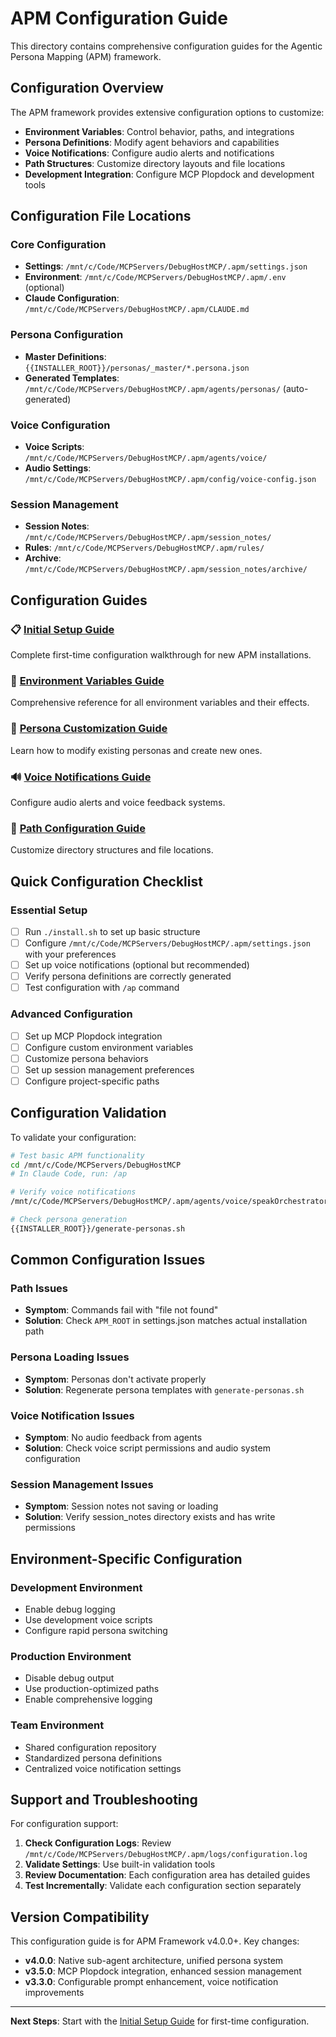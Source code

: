 # APM Configuration Guide

This directory contains comprehensive configuration guides for the Agentic Persona Mapping (APM) framework.

## Configuration Overview

The APM framework provides extensive configuration options to customize:

- **Environment Variables**: Control behavior, paths, and integrations
- **Persona Definitions**: Modify agent behaviors and capabilities
- **Voice Notifications**: Configure audio alerts and notifications
- **Path Structures**: Customize directory layouts and file locations
- **Development Integration**: Configure MCP Plopdock and development tools

## Configuration File Locations

### Core Configuration
- **Settings**: `/mnt/c/Code/MCPServers/DebugHostMCP/.apm/settings.json`
- **Environment**: `/mnt/c/Code/MCPServers/DebugHostMCP/.apm/.env` (optional)
- **Claude Configuration**: `/mnt/c/Code/MCPServers/DebugHostMCP/.apm/CLAUDE.md`

### Persona Configuration
- **Master Definitions**: `{{INSTALLER_ROOT}}/personas/_master/*.persona.json`
- **Generated Templates**: `/mnt/c/Code/MCPServers/DebugHostMCP/.apm/agents/personas/` (auto-generated)

### Voice Configuration
- **Voice Scripts**: `/mnt/c/Code/MCPServers/DebugHostMCP/.apm/agents/voice/`
- **Audio Settings**: `/mnt/c/Code/MCPServers/DebugHostMCP/.apm/config/voice-config.json`

### Session Management
- **Session Notes**: `/mnt/c/Code/MCPServers/DebugHostMCP/.apm/session_notes/`
- **Rules**: `/mnt/c/Code/MCPServers/DebugHostMCP/.apm/rules/`
- **Archive**: `/mnt/c/Code/MCPServers/DebugHostMCP/.apm/session_notes/archive/`

## Configuration Guides

### 📋 [Initial Setup Guide](./initial-setup.md)
Complete first-time configuration walkthrough for new APM installations.

### 🔧 [Environment Variables Guide](./environment-variables.md)
Comprehensive reference for all environment variables and their effects.

### 👤 [Persona Customization Guide](./customizing-personas.md)
Learn how to modify existing personas and create new ones.

### 🔊 [Voice Notifications Guide](./voice-notifications.md)
Configure audio alerts and voice feedback systems.

### 📁 [Path Configuration Guide](./path-configuration.md)
Customize directory structures and file locations.

## Quick Configuration Checklist

### Essential Setup
- [ ] Run `./install.sh` to set up basic structure
- [ ] Configure `/mnt/c/Code/MCPServers/DebugHostMCP/.apm/settings.json` with your preferences
- [ ] Set up voice notifications (optional but recommended)
- [ ] Verify persona definitions are correctly generated
- [ ] Test configuration with `/ap` command

### Advanced Configuration
- [ ] Set up MCP Plopdock integration
- [ ] Configure custom environment variables
- [ ] Customize persona behaviors
- [ ] Set up session management preferences
- [ ] Configure project-specific paths

## Configuration Validation

To validate your configuration:

```bash
# Test basic APM functionality
cd /mnt/c/Code/MCPServers/DebugHostMCP
# In Claude Code, run: /ap

# Verify voice notifications
/mnt/c/Code/MCPServers/DebugHostMCP/.apm/agents/voice/speakOrchestrator.sh "Configuration test"

# Check persona generation
{{INSTALLER_ROOT}}/generate-personas.sh
```

## Common Configuration Issues

### Path Issues
- **Symptom**: Commands fail with "file not found"
- **Solution**: Check `APM_ROOT` in settings.json matches actual installation path

### Persona Loading Issues
- **Symptom**: Personas don't activate properly
- **Solution**: Regenerate persona templates with `generate-personas.sh`

### Voice Notification Issues
- **Symptom**: No audio feedback from agents
- **Solution**: Check voice script permissions and audio system configuration

### Session Management Issues
- **Symptom**: Session notes not saving or loading
- **Solution**: Verify session_notes directory exists and has write permissions

## Environment-Specific Configuration

### Development Environment
- Enable debug logging
- Use development voice scripts
- Configure rapid persona switching

### Production Environment
- Disable debug output
- Use production-optimized paths
- Enable comprehensive logging

### Team Environment
- Shared configuration repository
- Standardized persona definitions
- Centralized voice notification settings

## Support and Troubleshooting

For configuration support:

1. **Check Configuration Logs**: Review `/mnt/c/Code/MCPServers/DebugHostMCP/.apm/logs/configuration.log`
2. **Validate Settings**: Use built-in validation tools
3. **Review Documentation**: Each configuration area has detailed guides
4. **Test Incrementally**: Validate each configuration section separately

## Version Compatibility

This configuration guide is for APM Framework v4.0.0+. Key changes:

- **v4.0.0**: Native sub-agent architecture, unified persona system
- **v3.5.0**: MCP Plopdock integration, enhanced session management
- **v3.3.0**: Configurable prompt enhancement, voice notification improvements

---

**Next Steps**: Start with the [Initial Setup Guide](./initial-setup.md) for first-time configuration.